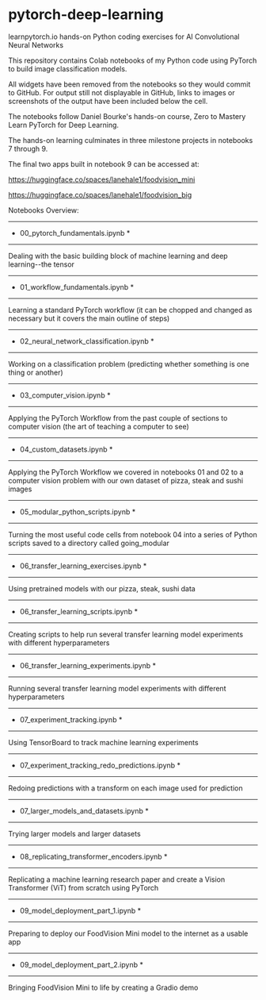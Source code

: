 # pytorch-deep-learning
learnpytorch.io hands-on Python coding exercises for AI Convolutional Neural Networks

This repository contains Colab notebooks of my Python code using PyTorch to build
image classification models.

All widgets have been removed from the notebooks so they would commit to GitHub.
For output still not displayable in GitHub, links to images or screenshots of the
output have been included below the cell.

The notebooks follow Daniel Bourke's hands-on course, Zero to Mastery Learn PyTorch
for Deep Learning.

The hands-on learning culminates in three milestone projects in notebooks 7 through 9.

The final two apps built in notebook 9 can be accessed at:

https://huggingface.co/spaces/lanehale1/foodvision_mini

https://huggingface.co/spaces/lanehale1/foodvision_big

Notebooks Overview:
*****************************************************************
*	00_pytorch_fundamentals.ipynb				*
*****************************************************************
Dealing with the basic building block of machine learning and 
deep learning--the tensor

*****************************************************************
*	01_workflow_fundamentals.ipynb				*
*****************************************************************
Learning a standard PyTorch workflow (it can be chopped and 
changed as necessary but it covers the main outline of steps)

*****************************************************************
*	02_neural_network_classification.ipynb			*
*****************************************************************
Working on a classification problem (predicting whether 
something is one thing or another)

*****************************************************************
*	03_computer_vision.ipynb				*
*****************************************************************
Applying the PyTorch Workflow from the past couple of sections 
to computer vision (the art of teaching a computer to see)

*****************************************************************
*	04_custom_datasets.ipynb				*
*****************************************************************
Applying the PyTorch Workflow we covered in notebooks 01 and 02 
to a computer vision problem with our own dataset of pizza, 
steak and sushi images

*****************************************************************
*	05_modular_python_scripts.ipynb				*
*****************************************************************
Turning the most useful code cells from notebook 04 into a series 
of Python scripts saved to a directory called going_modular

*****************************************************************
*	06_transfer_learning_exercises.ipynb			*
*****************************************************************
Using pretrained models with our pizza, steak, sushi data

*****************************************************************
*	06_transfer_learning_scripts.ipynb			*
*****************************************************************
Creating scripts to help run several transfer learning model 
experiments with different hyperparameters

*****************************************************************
*	06_transfer_learning_experiments.ipynb			*
*****************************************************************
Running several transfer learning model experiments with 
different hyperparameters

*****************************************************************
*	07_experiment_tracking.ipynb				*
*****************************************************************
Using TensorBoard to track machine learning experiments

*****************************************************************
*	07_experiment_tracking_redo_predictions.ipynb		*
*****************************************************************
Redoing predictions with a transform on each image used for 
prediction

*****************************************************************
*	07_larger_models_and_datasets.ipynb			*
*****************************************************************
Trying larger models and larger datasets

*****************************************************************
*	08_replicating_transformer_encoders.ipynb		*
*****************************************************************
Replicating a machine learning research paper and create a 
Vision Transformer (ViT) from scratch using PyTorch

*****************************************************************
*	09_model_deployment_part_1.ipynb			*
*****************************************************************
Preparing to deploy our FoodVision Mini model to the internet 
as a usable app

*****************************************************************
*	09_model_deployment_part_2.ipynb			*
*****************************************************************
Bringing FoodVision Mini to life by creating a Gradio demo

